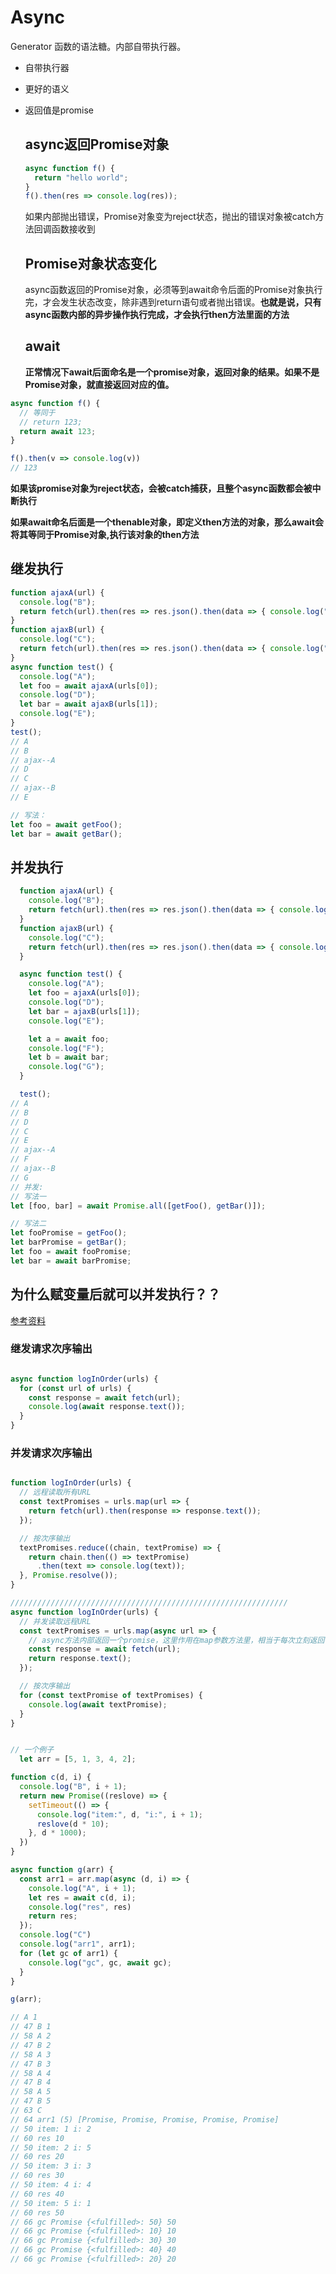   # Async

 Generator 函数的语法糖。内部自带执行器。
- 自带执行器
- 更好的语义
- 返回值是promise
    
  ## async返回Promise对象
  ```js
  async function f() {
    return "hello world";
  }
  f().then(res => console.log(res));
  ```
  如果内部抛出错误，Promise对象变为reject状态，抛出的错误对象被catch方法回调函数接收到

  ## Promise对象状态变化
   async函数返回的Promise对象，必须等到await命令后面的Promise对象执行完，才会发生状态改变，除非遇到return语句或者抛出错误。**也就是说，只有async函数内部的异步操作执行完成，才会执行then方法里面的方法**
   

  ## await
  
  **正常情况下await后面命名是一个promise对象，返回对象的结果。如果不是Promise对象，就直接返回对应的值。**

```js
async function f() {
  // 等同于
  // return 123;
  return await 123;
}

f().then(v => console.log(v))
// 123
  ```
  
  **如果该promise对象为reject状态，会被catch捕获，且整个async函数都会被中断执行**

  **如果await命名后面是一个thenable对象，即定义then方法的对象，那么await会将其等同于Promise对象,执行该对象的then方法**


  ## 继发执行
  ```js
  function ajaxA(url) {
    console.log("B");
    return fetch(url).then(res => res.json().then(data => { console.log("ajax--A"); return data; }));
  }
  function ajaxB(url) {
    console.log("C");
    return fetch(url).then(res => res.json().then(data => { console.log("ajax--B"); return data; }));
  }
  async function test() {
    console.log("A");
    let foo = await ajaxA(urls[0]);
    console.log("D");
    let bar = await ajaxB(urls[1]);
    console.log("E");
  }
  test();
// A
// B
// ajax--A
// D
// C
// ajax--B
// E

// 写法：
let foo = await getFoo();
let bar = await getBar();
```

## 并发执行

```js
  function ajaxA(url) {
    console.log("B");
    return fetch(url).then(res => res.json().then(data => { console.log("ajax--A"); return data; }));
  }
  function ajaxB(url) {
    console.log("C");
    return fetch(url).then(res => res.json().then(data => { console.log("ajax--B"); return data; }));
  }

  async function test() {
    console.log("A");
    let foo = ajaxA(urls[0]);
    console.log("D");
    let bar = ajaxB(urls[1]);
    console.log("E");

    let a = await foo;
    console.log("F");
    let b = await bar;
    console.log("G");
  }

  test();
// A
// B
// D
// C
// E
// ajax--A
// F
// ajax--B
// G
// 并发:
// 写法一
let [foo, bar] = await Promise.all([getFoo(), getBar()]);

// 写法二
let fooPromise = getFoo();
let barPromise = getBar();
let foo = await fooPromise;
let bar = await barPromise;
```
## 为什么赋变量后就可以并发执行？？
[参考资料](https://developer.mozilla.org/zh-CN/docs/Web/JavaScript/Reference/Statements/async_function)


### 继发请求次序输出

```js

async function logInOrder(urls) {
  for (const url of urls) {
    const response = await fetch(url);
    console.log(await response.text());
  }
}
```


### 并发请求次序输出

```js

function logInOrder(urls) {
  // 远程读取所有URL
  const textPromises = urls.map(url => {
    return fetch(url).then(response => response.text());
  });

  // 按次序输出
  textPromises.reduce((chain, textPromise) => {
    return chain.then(() => textPromise)
      .then(text => console.log(text));
  }, Promise.resolve());
}

//////////////////////////////////////////////////////////////
async function logInOrder(urls) {
  // 并发读取远程URL
  const textPromises = urls.map(async url => {
    // async方法内部返回一个promise，这里作用在map参数方法里，相当于每次立刻返回一个promise函数，
    const response = await fetch(url);
    return response.text();
  });

  // 按次序输出
  for (const textPromise of textPromises) {
    console.log(await textPromise);
  }
}


// 一个例子
  let arr = [5, 1, 3, 4, 2];

function c(d, i) {
  console.log("B", i + 1);
  return new Promise((reslove) => {
    setTimeout(() => {
      console.log("item:", d, "i:", i + 1);
      reslove(d * 10);
    }, d * 1000);
  })
}

async function g(arr) {
  const arr1 = arr.map(async (d, i) => {
    console.log("A", i + 1);
    let res = await c(d, i);
    console.log("res", res)
    return res;
  });
  console.log("C")
  console.log("arr1", arr1);
  for (let gc of arr1) {
    console.log("gc", gc, await gc);
  }
}

g(arr);

// A 1
// 47 B 1
// 58 A 2
// 47 B 2
// 58 A 3
// 47 B 3
// 58 A 4
// 47 B 4
// 58 A 5
// 47 B 5
// 63 C
// 64 arr1 (5) [Promise, Promise, Promise, Promise, Promise]
// 50 item: 1 i: 2
// 60 res 10
// 50 item: 2 i: 5
// 60 res 20
// 50 item: 3 i: 3
// 60 res 30
// 50 item: 4 i: 4
// 60 res 40
// 50 item: 5 i: 1
// 60 res 50
// 66 gc Promise {<fulfilled>: 50} 50
// 66 gc Promise {<fulfilled>: 10} 10
// 66 gc Promise {<fulfilled>: 30} 30
// 66 gc Promise {<fulfilled>: 40} 40
// 66 gc Promise {<fulfilled>: 20} 20
```